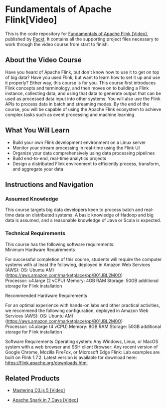 


# Fundamentals of Apache Flink[Video]
This is the code repository for [Fundamentals of Apache Flink	 [Video]](https://www.packtpub.com/data/fundamentals-of-apache-flink-video), published by [Packt](https://www.packtpub.com/?utm_source=github). It contains all the supporting project files necessary to work through the video course from start to finish.
## About the Video Course
Have you heard of Apache Flink, but don't know how to use it to get on top of big data? Have you used Flink, but want to learn how to set it up and use it properly? Either way, this course is for you.
This course first introduces Flink concepts and terminology, and then moves on to building a Flink instance, collecting data, and using that data to generate output that can be used as processed data input into other systems. You will also use the Flink APIs to process data in batch and streaming modes.
By the end of the course, you will be capable of using the Apache Flink ecosystem to achieve complex tasks such as event processing and machine learning.


<H2>What You Will Learn</H2>
<DIV class=book-info-will-learn-text>
<UL>
<LI>Build your own Flink development environment on a Linux server
<LI>Monitor your stream processing in real-time using the Flink UI
<LI>Organize your data comprehensively using data processing pipelines
<LI>Build end-to-end, real-time analytics projects
<LI>Design a distributed Flink environment to efficiently process, transform, and aggregate your data </LI></UL></DIV>

## Instructions and Navigation
### Assumed Knowledge
This course targets big data developers keen to process batch and real-time data on distributed systems. A basic knowledge of Hadoop and big data is assumed, and a reasonable knowledge of Java or Scala is expected.	

### Technical Requirements
This course has the following software requirements:<br/>
Minimum Hardware Requirements

For successful completion of this course, students will require the computer systems with at least the following, deployed in Amazon Web Services (AWS):
OS: Ubuntu AMI (https://aws.amazon.com/marketplace/pp/B01JBL2M0O)  
Processor: c4.large (2 vCPU)
Memory:  4GB RAM
Storage: 50GB additional storage for Flink installation

Recommended Hardware Requirements

For an optimal experience with hands-on labs and other practical activities, we recommend the following configuration, deployed in Amazon Web Services (AWS):
OS: Ubuntu AMI (https://aws.amazon.com/marketplace/pp/B01JBL2M0O)  
Processor: c4.xlarge (4 vCPU)
Memory: 8GB RAM
Storage: 50GB additional storage for Flink installation


 Software Requirements
Operating system: Any Windows, Linux, or MacOS system with a web browser and SSH client
Browser: Any recent version of Google Chrome, Mozilla FireFox, or Microsoft Edge
Flink: Lab examples are built on Flink 1.7.2.  Latest version is available for download here: https://flink.apache.org/downloads.html   

## Related Products
* [Mastering D3.js 5 [Video]](https://www.packtpub.com/big-data-and-business-intelligence/mastering-d3js-5-video)

* [Apache Spark in 7 Days [Video]](https://www.packtpub.com/application-development/apache-spark-7-days-video)

